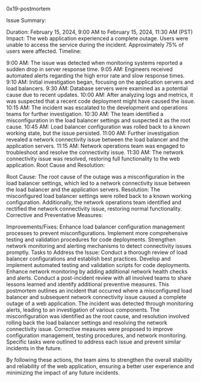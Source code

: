 0x19-postmortem

Issue Summary:

Duration: February 15, 2024, 9:00 AM to February 15, 2024, 11:30 AM (PST)
Impact: The web application experienced a complete outage. Users were unable to access the service during the incident. Approximately 75% of users were affected.
Timeline:

9:00 AM: The issue was detected when monitoring systems reported a sudden drop in server response time.
9:05 AM: Engineers received automated alerts regarding the high error rate and slow response times.
9:10 AM: Initial investigation began, focusing on the application servers and load balancers.
9:30 AM: Database servers were examined as a potential cause due to recent updates.
10:00 AM: After analyzing logs and metrics, it was suspected that a recent code deployment might have caused the issue.
10:15 AM: The incident was escalated to the development and operations teams for further investigation.
10:30 AM: The team identified a misconfiguration in the load balancer settings and suspected it as the root cause.
10:45 AM: Load balancer configuration was rolled back to a known working state, but the issue persisted.
11:00 AM: Further investigation revealed a network connectivity issue between the load balancer and the application servers.
11:15 AM: Network operations team was engaged to troubleshoot and resolve the connectivity issue.
11:30 AM: The network connectivity issue was resolved, restoring full functionality to the web application.
Root Cause and Resolution:

Root Cause: The root cause of the outage was a misconfiguration in the load balancer settings, which led to a network connectivity issue between the load balancer and the application servers.
Resolution: The misconfigured load balancer settings were rolled back to a known working configuration. Additionally, the network operations team identified and rectified the network connectivity issue, restoring normal functionality.
Corrective and Preventative Measures:

Improvements/Fixes:
Enhance load balancer configuration management processes to prevent misconfigurations.
Implement more comprehensive testing and validation procedures for code deployments.
Strengthen network monitoring and alerting mechanisms to detect connectivity issues promptly.
Tasks to Address the Issue:
Conduct a thorough review of load balancer configurations and establish best practices.
Develop and implement automated testing and validation scripts for code deployments.
Enhance network monitoring by adding additional network health checks and alerts.
Conduct a post-incident review with all involved teams to share lessons learned and identify additional preventive measures.
This postmortem outlines an incident that occurred where a misconfigured load balancer and subsequent network connectivity issue caused a complete outage of a web application. The incident was detected through monitoring alerts, leading to an investigation of various components. The misconfiguration was identified as the root cause, and resolution involved rolling back the load balancer settings and resolving the network connectivity issue. Corrective measures were proposed to improve configuration management, testing procedures, and network monitoring. Specific tasks were outlined to address each issue and prevent similar incidents in the future.

By following these actions, the team aims to strengthen the overall stability and reliability of the web application, ensuring a better user experience and minimizing the impact of any future incidents.
